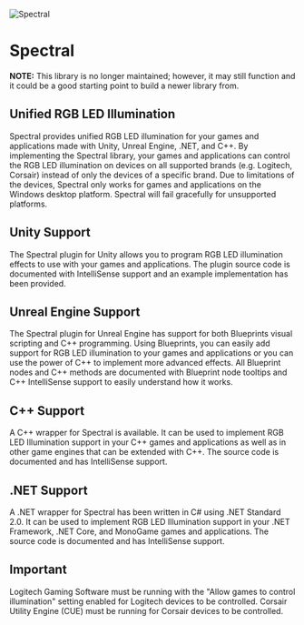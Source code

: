 ![Spectral](https://github.com/jonathanpotts/Spectral/raw/main/nuget.png)
# Spectral

**NOTE:** This library is no longer maintained; however, it may still function and it could be a good starting point to build a newer library from.

## Unified RGB LED Illumination
Spectral provides unified RGB LED illumination for your games and applications made with Unity, Unreal Engine, .NET, and C++. By implementing the Spectral library, your games and applications can control the RGB LED illumination on devices on all supported brands (e.g. Logitech, Corsair) instead of only the devices of a specific brand. Due to limitations of the devices, Spectral only works for games and applications on the Windows desktop platform. Spectral will fail gracefully for unsupported platforms. 

## Unity Support
The Spectral plugin for Unity allows you to program RGB LED illumination effects to use with your games and applications. The plugin source code is documented with IntelliSense support and an example implementation has been provided. 

## Unreal Engine Support
The Spectral plugin for Unreal Engine has support for both Blueprints visual scripting and C++ programming. Using Blueprints, you can easily add support for RGB LED illumination to your games and applications or you can use the power of C++ to implement more advanced effects. All Blueprint nodes and C++ methods are documented with Blueprint node tooltips and C++ IntelliSense support to easily understand how it works. 

## C++ Support
A C++ wrapper for Spectral is available. It can be used to implement RGB LED Illumination support in your C++ games and applications as well as in other game engines that can be extended with C++. The source code is documented and has IntelliSense support. 

## .NET Support
A .NET wrapper for Spectral has been written in C# using .NET Standard 2.0. It can be used to implement RGB LED Illumination support in your .NET Framework, .NET Core, and MonoGame games and applications. The source code is documented and has IntelliSense support. 

## Important
Logitech Gaming Software must be running with the "Allow games to control illumination" setting enabled for Logitech devices to be controlled. Corsair Utility Engine (CUE) must be running for Corsair devices to be controlled.
